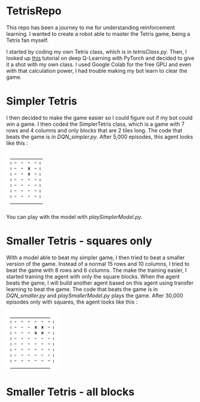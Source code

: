 # TetrisRepo
This repo has been a journey to me for understanding reinforcement learning. I wanted to create a robot able to master the Tetris game, being a Tetris fan myself.

I started by coding my own Tetris class, which is in *tetrisClass.py*. Then, I looked up [this](https://pytorch.org/tutorials/intermediate/reinforcement_q_learning.html) tutorial on deep Q-Learning with PyTorch and decided to give it a shot with my own class. I used Google Colab for the free GPU and even with that calculation power, I had trouble making my bot learn to clear the game.

# Simpler Tetris

I then decided to make the game easier so I could figure out if my bot could win a game. I then coded the SimplerTetris class, which is a game with 7 rows and 4 columns and only blocks that are 2 tiles long. The code that beats the game is in *DQN_simpler.py*. After 5,000 episodes, this agent looks like this :

![alt text](https://github.com/sagau59/TetrisRepo/blob/master/images/simpler.gif)

You can play with the model with *playSimplerModel.py*.

# Smaller Tetris - squares only

With a model able to beat my simpler game, I then tried to beat a smaller version of the game. Instead of a normal 15 rows and 10 columns, I tried to beat the game with 8 rows and 6 columns. The make the training easier, I started training the agent with only the square blocks. When the agent beats the game, I will build another agent based on this agent using transfer learning to beat the game. The code that beats the game is in *DQN_smaller.py* and *playSmallerModel.py* plays the game. After 30,000 episodes only with squares, the agent looks like this :

![alt text](https://github.com/sagau59/TetrisRepo/blob/master/images/smaller.gif)

# Smaller Tetris - all blocks


